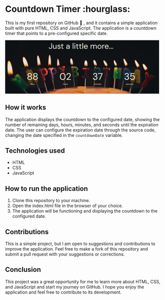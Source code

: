 <h1>Countdown Timer :hourglass:</h1>

This is my first repository on GitHub :tada: , and it contains a simple application built with pure HTML, CSS and JavaScript. The application is a countdown timer that points to a pre-configured specific date.

<a href="https://filipegabs.github.io/Countdown-timer/" target="_blank">
<img style="width: 500px;" src="./assets/image_preview.png">
</a>

## How it works 
The application displays the countdown to the configured date, showing the number of remaining days, hours, minutes, and seconds until the expiration date. The user can configure the expiration date through the source code, changing the date specified in the `countdownDate` variable.

## Technologies used
- HTML
- CSS
- JavaScript

## How to run the application
1. Clone this repository to your machine.
2. Open the index.html file in the browser of your choice.
3. The application will be functioning and displaying the countdown to the configured date.

## Contributions
This is a simple project, but I am open to suggestions and contributions to improve the application. Feel free to make a fork of this repository and submit a pull request with your suggestions or corrections.

## Conclusion
This project was a great opportunity for me to learn more about HTML, CSS, and JavaScript and start my journey on GitHub. I hope you enjoy the application and feel free to contribute to its development.
